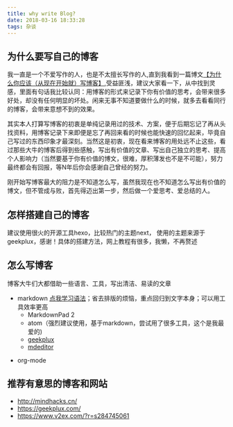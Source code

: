 ```yaml
---
title: why write Blog?
date: 2018-03-16 18:33:28
tags: 杂谈
---
```

## 为什么要写自己的博客
我一直是一个不爱写作的人，也是不太擅长写作的人,直到我看到一篇博文[【为什么你应该（从现在开始就）写博客】](http://mindhacks.cn/2009/02/15/why-you-should-start-blogging-now/),受益匪浅，建议大家看一下，从中找到灵感，里面有句话我比较认同：用博客的形式来记录下你有价值的思考，会带来很多好处，却没有任何明显的坏处。闲来无事不知道要做什么的时候，就多去看看同行的博客，会带来意想不到的效果。
<br>

其实本人打算写博客的初衷是单纯记录用过的技术、方案，便于后期忘记了再从头找资料，用博客记录下来即便是忘了再回来看的时候也能快速的回忆起来，毕竟自己写过的东西印象才最深刻。当然这是初衷，现在看来博客的用处远不止这些，看过那些大牛的博客后得到些感触，写出有价值的文章、写出自己独立的思考、提高个人影响力（当然要基于你有价值的博文，很难，厚积薄发也不是不可能），努力最终都会有回报，等N年后你会感谢自己曾经的努力。
<br>

刚开始写博客最大的阻力是不知道怎么写，虽然我现在也不知道怎么写出有价值的博文，但不管成与败，首先得迈出第一步，然后做一个爱思考、爱总结的人。

## 怎样搭建自己的博客
建议使用很火的开源工具hexo，比较热门的主题next， 使用的主题来源于geekplux，感谢！具体的搭建方法，网上教程有很多，我懒，不再赘述


## 怎么写博客
博客大牛们大都借助一些语言、工具，写出清洁、易读的文章
- markdown [点我学习语法](https://www.appinn.com/markdown)；省去排版的烦恼，重点回归到文字本身；可以用工具效率更高
  * MarkdownPad 2
  * atom（强烈建议使用，基于markdown，尝试用了很多工具，这个是我最爱的)
  * [geekplux](https://geekplux.com/markdown-editor/)
  * [mdeditor](https://www.zybuluo.com/mdeditor)
* org-mode


## 推荐有意思的博客和网站
* http://mindhacks.cn/
* https://geekplux.com/
* https://www.v2ex.com/?r=s284745061
